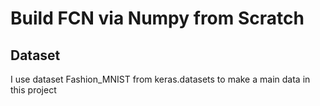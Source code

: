 # Build FCN via Numpy from Scratch
## Dataset
I use dataset Fashion_MNIST from keras.datasets to make a main data in this project

